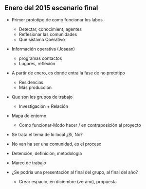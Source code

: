 ## Enero del 2015 escenario final

* Primer prototipo de como funcionar los labos
	* Detectar, conocimient, agentes
    * Reflesionar las comunidades
    * Que sistama Operativo
    
* Información operativa (Josean)
	* programas contactos 
    * Lugares, reflexión

* A partir de enero, es donde entra la fase de no prototipo
	* Residencias
    * Más producción

* Que son los grupos de trabajo
	* Investigación + Relación
    
* Mapa de entorno 
	* Como funcionar-Modo hacer / en contraposición al proyecto

* Se trata el tema de lo local ¿Si, No?
* No van ha ser una comunidad, es el proceso
* Detención, definición, metodología 
* Marco de trabajo 
* ¿Se podria una presentación al final del grupo, al final del año?
	* Crear espacio, en diciembre (verano), propuesta
 
    
    
   
